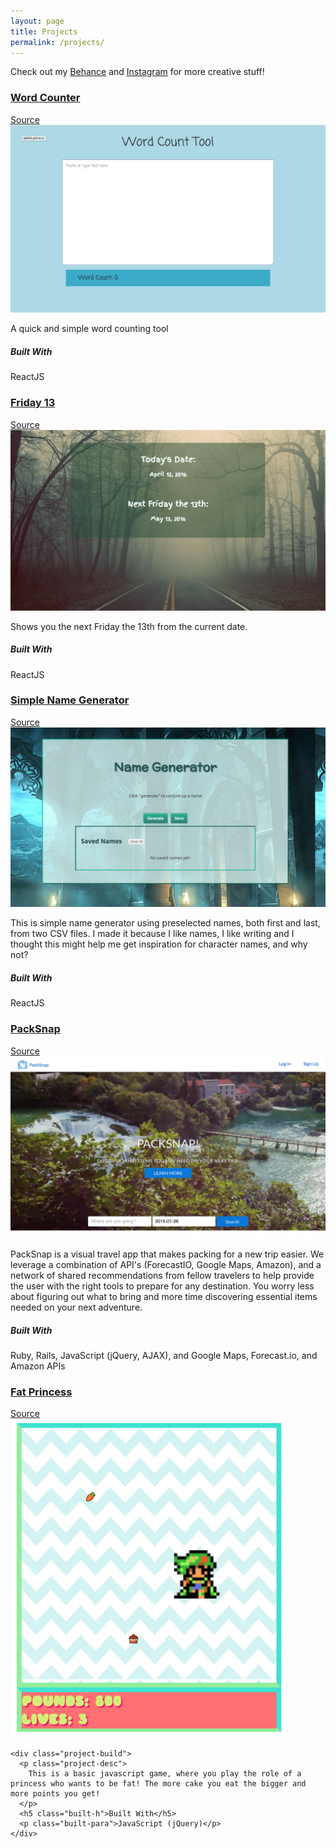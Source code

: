 ```yaml
---
layout: page
title: Projects
permalink: /projects/
---
```


<p class="portfolio-p">Check out my <a href="https://www.behance.net/aj9045">Behance</a> and <a href="http://www.instagram.com/ajs9045">Instagram</a> for more creative stuff!</p>

<div id="p-container">
  <div class="project">
    <div class="project-info">
      <h3><a href="http://wordcount.getforge.io/">Word Counter</a></h3>
      <a href="https://github.com/aj9045/WordCounter">Source</a>
    </div>
    <img src="/assets/project_images/wordcount.png" class="project-img">
    <div class="project-build">
      <p class="project-desc">
        A quick and simple word counting tool
      </p>
      <h5 class="built-h">Built With</h5>
      <p class="built-para">ReactJS</p>
    </div>
  </div>
  <div class="project">
    <div class="project-info">
      <h3><a href="https://github.com/aj9045/friday13">Friday 13</a></h3>
      <a href="https://github.com/aj9045/friday13">Source</a>
    </div>
    <img src="/assets/project_images/friday13.png" class="project-img">
    <div class="project-build">
      <p class="project-desc">
        Shows you the next Friday the 13th from the current date.
      </p>
      <h5 class="built-h">Built With</h5>
      <p class="built-para">ReactJS</p>
    </div>
  </div>

  <div class="project">
    <div class="project-info">
      <h3><a href="https://simple-name-gen.herokuapp.com/">Simple Name Generator</a></h3>
      <a href="https://github.com/aj9045/Simple-Name-Generator">Source</a>
    </div>
    <img src="/assets/project_images/namegen.png" class="project-img">
    <div class="project-build">
      <p class="project-desc">
        This is simple name generator using preselected names, both first and last, from two CSV files.  I made it because I like names, I like writing and I thought this might help me get inspiration for character names, and why not?
      </p>
      <h5 class="built-h">Built With</h5>
      <p class="built-para">ReactJS</p>
    </div>
  </div>

  <div class="project">
    <div class="project-info">
      <h3><a href="http://packsnap.herokuapp.com">PackSnap</a></h3>
      <a href="https://github.com/Edchen001/PackSnap">Source</a>
    </div>
    <img src="/assets/project_images/packsnapfinal.png" class="project-img">
    <div class="project-build">
      <p class="project-desc">
        PackSnap is a visual travel app that makes packing for a new trip easier. We leverage a combination of API's (ForecastIO, Google Maps, Amazon), and a network of shared recommendations from fellow travelers to help provide the user with the right tools to prepare for any destination. You worry less about figuring out what to bring and more time discovering essential items needed on your next adventure.
      </p>
      <h5 class="built-h">Built With</h5>
      <p class="built-para">Ruby, Rails, JavaScript (jQuery, AJAX), and Google Maps, Forecast.io, and Amazon APIs</p>
    </div>
  </div>

  <div class="project">
    <div class="project-info">
      <h3><a href="http://yamikamisama.github.io/fat_princess/">Fat Princess</a></h3>
      <a href="https://github.com/Yamikamisama/Fat-Princess">Source</a>
    </div>
    <img src="/assets/project_images/fatprincess.png" class="project-img">

    <div class="project-build">
      <p class="project-desc">
        This is a basic javascript game, where you play the role of a princess who wants to be fat! The more cake you eat the bigger and more points you get!
      </p>
      <h5 class="built-h">Built With</h5>
      <p class="built-para">JavaScript (jQuery)</p>
    </div>
  </div>

</div>